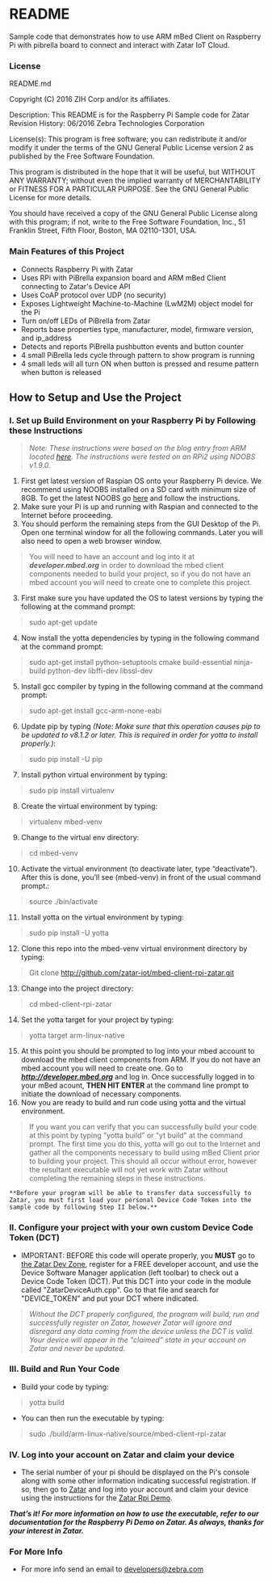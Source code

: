 # README

Sample code that demonstrates how to use ARM mBed Client on Raspberry Pi with pibrella board to connect and interact with Zatar IoT Cloud.

### License

README.md

Copyright (C) 2016 ZIH Corp and/or its affiliates.

 Description:
         This README is for the Raspberry Pi Sample code for Zatar
 Revision History:
         06/2016   Zebra Technologies Corporation

 License(s):
   This program is free software; you can redistribute it and/or modify
   it under the terms of the GNU General Public License version 2 as
   published by the Free Software Foundation.

   This program is distributed in the hope that it will be useful,
   but WITHOUT ANY WARRANTY; without even the implied warranty of
   MERCHANTABILITY or FITNESS FOR A PARTICULAR PURPOSE.  See the
   GNU General Public License for more details.

   You should have received a copy of the GNU General Public License
   along with this program; if not, write to the Free Software
   Foundation, Inc., 51 Franklin Street, Fifth Floor, Boston, MA
   02110-1301, USA.



### Main Features of this Project

* Connects Raspberry Pi with Zatar
* Uses RPi with PiBrella expansion board and ARM mBed Client connecting to Zatar's Device API
* Uses CoAP protocol over UDP (no security)
* Exposes Lightweight Machine-to-Machine (LwM2M) object model for the Pi
* Turn on/off LEDs of PiBrella from Zatar
* Reports base properties type, manufacturer, model, firmware version, and ip_address
* Detects and reports PiBrella pushbutton events and button counter
* 4 small PiBrella leds cycle through pattern to show program is running
* 4 small leds will all turn ON when button is pressed and resume pattern when button is released

## How to Setup and Use the Project

### I. Set up Build Environment on your Raspberry Pi by Following these Instructions
> _Note: These instructions were based on the blog entry from ARM located [here](http://blog.mbed.com/post/137562162237/mbed-client-communication-with-mbed-device). The instructions were tested on an RPi2 using NOOBS v1.9.0._

1. First get latest version of Raspian OS onto your Raspberry Pi device. We recommend using NOOBS installed on a SD card with minimum size of 8GB. To get the latest NOOBS go [here](https://www.raspberrypi.org/downloads/noobs/) and follow the instructions.
2. Make sure your Pi is up and running with Raspian and connected to the Internet before proceeding.
3. You should perform the remaining steps from the GUI Desktop of the Pi. Open one terminal window for all the following commands. Later you will also need to open a web browser window. 
>You will need to have an account and log into it at **_developer.mbed.org_** in order to download the mbed client components needed to build your project, so if you do not have an mbed account you will need to create one to complete this project.
3. First make sure you have updated the OS to latest versions by typing the following at the command prompt:
 > sudo apt-get update

4. Now install the yotta dependencies by typing in the following command at the command prompt:
 > sudo apt-get install python-setuptools  cmake build-essential ninja-build python-dev libffi-dev libssl-dev
5. Install gcc compiler by typing in the following command at the command prompt:
 > sudo apt-get install gcc-arm-none-eabi

6. Update pip by typing _(Note: Make sure that this operation causes pip to be updated to v8.1.2 or later. This is required in order for yotta to install properly.)_:
 > sudo pip install -U pip
7. Install python virtual environment by typing:
 > sudo pip install virtualenv

8. Create the virtual environment by typing:
 > virtualenv mbed-venv
9. Change to the virtual env directory:
 > cd mbed-venv

10. Activate the virtual environment (to deactivate later, type “deactivate”). After this is done, you’ll see (mbed-venv) in front of the usual command prompt.:
 > source ./bin/activate 

11. Install yotta on the virtual environment by typing:
 > sudo pip install -U yotta
12. Clone this repo into the mbed-venv virtual environment directory by typing:
 > Git clone http://github.com/zatar-iot/mbed-client-rpi-zatar.git

13. Change into the project directory:
 > cd mbed-client-rpi-zatar
14. Set the yotta target for your project by typing:
 > yotta target arm-linux-native

15. At this point you should be prompted to log into your mbed account to download the mbed client components from ARM. If you do not have an mbed account you will need to create one. Go to _**http://developer.mbed.org**_ and log in. Once successfully logged in to your mBed acount, **THEN HIT ENTER** at the command line prompt to initiate the download of necessary components.
16. Now you are ready to build and run code using yotta and the virtual environment. 
 > If you want you can verify that you can successfully build your code at this point by typing "yotta build" or "yt build" at the command prompt. The first time you do this, yotta will go out to the Internet and gather all the components necessary to build using mBed Client prior to building your project. This should all occur without error, however the resultant executable will not yet work with Zatar without completing the remaining steps in these instructions.

    **Before your program will be able to transfer data successfully to Zatar, you must first load your personal Device Code Token into the sample code by following Step II below.** 



### II. Configure your project with your own custom Device Code Token (DCT)

* IMPORTANT: BEFORE this code will operate properly, you **MUST** go to [the Zatar Dev Zone](https://developer.zatar.com), register for a FREE developer account, and use the Device Software Manager application (left toolbar) to check out a Device Code Token (DCT). Put this DCT into your code in the module called "ZatarDeviceAuth.cpp". Go to that file and search for "DEVICE_TOKEN" and put your DCT where indicated.
>_Without the DCT properly configured, the program will build, run and successfully register on Zatar, however Zatar will ignore and disregard any data coming from the device unless the DCT is valid. Your device will appear in the "claimed" state in your account on Zatar and never be updated_.

### III. Build and Run Your Code
* Build your code by typing:
 > yotta build

* You can then run the executable by typing:
 > sudo ./build/arm-linux-native/source/mbed-client-rpi-zatar

### IV. Log into your account on Zatar and claim your device
* The serial number of your pi should be displayed on the Pi's console along with some other information indicating successful registration. If so, then go to [Zatar](https://www.zatar.com/rdm-js) and log into your account and claim your device using the instructions for the [Zatar Rpi Demo](https://bitbucket.org/tberarducci/mbed-client-rpi-executables).

**_That’s it! For more information on how to use the executable, refer to our documentation for the Raspberry Pi Demo on Zatar. As always, thanks for your interest in Zatar._**


### For More Info ###

* For more info send an email to developers@zebra.com
